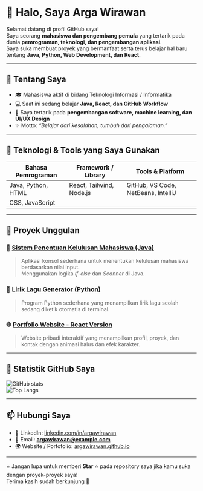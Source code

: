 # 👋 Halo, Saya Arga Wirawan  

Selamat datang di profil GitHub saya!  
Saya seorang **mahasiswa dan pengembang pemula** yang tertarik pada dunia **pemrograman, teknologi, dan pengembangan aplikasi**.  
Saya suka membuat proyek yang bermanfaat serta terus belajar hal baru tentang **Java, Python, Web Development, dan React**.

---

## 🚀 Tentang Saya
- 🎓 Mahasiswa aktif di bidang Teknologi Informasi / Informatika  
- 💻 Saat ini sedang belajar **Java, React, dan GitHub Workflow**  
- 🌱 Saya tertarik pada **pengembangan software, machine learning, dan UI/UX Design**  
- ✨ Motto: *“Belajar dari kesalahan, tumbuh dari pengalaman.”*  

---

## 🧰 Teknologi & Tools yang Saya Gunakan
| Bahasa Pemrograman | Framework / Library | Tools & Platform |
|--------------------|---------------------|------------------|
| Java, Python, HTML | React, Tailwind, Node.js | GitHub, VS Code, NetBeans, IntelliJ |
| CSS, JavaScript    |                          |                                     |

---

## 📂 Proyek Unggulan
### 🧮 [Sistem Penentuan Kelulusan Mahasiswa (Java)](https://github.com/username/kelulusan-mahasiswa)
> Aplikasi konsol sederhana untuk menentukan kelulusan mahasiswa berdasarkan nilai input.  
> Menggunakan logika *if-else* dan *Scanner* di Java.  

### 🎵 [Lirik Lagu Generator (Python)](https://github.com/username/lirik-lagu-generator)
> Program Python sederhana yang menampilkan lirik lagu seolah sedang diketik otomatis di terminal.  

### 🌐 [Portfolio Website - React Version](https://github.com/username/portfolio-react)
> Website pribadi interaktif yang menampilkan profil, proyek, dan kontak dengan animasi halus dan efek karakter.  

---

## 🧠 Statistik GitHub Saya
![GitHub stats](https://github-readme-stats.vercel.app/api?username=ArgaWirawan&show_icons=true&theme=tokyonight)  
![Top Langs](https://github-readme-stats.vercel.app/api/top-langs/?username=ArgaWirawan&layout=compact&theme=tokyonight)

---

## 📫 Hubungi Saya
- 💼 LinkedIn: [linkedin.com/in/argawirawan](https://linkedin.com/in/argawirawan)  
- 📧 Email: **argawirawan@example.com**  
- 🌍 Website / Portofolio: [argawirawan.github.io](https://argawirawan.github.io)

---

⭐ Jangan lupa untuk memberi **Star** ⭐ pada repository saya jika kamu suka dengan proyek-proyek saya!  
Terima kasih sudah berkunjung 🙌
